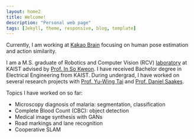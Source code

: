 ```yaml
---
layout: home2
title: Welcome!
description: "Personal web page"
tags: [Jekyll, theme, responsive, blog, template]
---
```

Currently, I am working at [Kakao Brain](https://kakaobrain.com/) focusing on human pose estimation and action similarity.

I am a M.S. graduate of Robotics and Computer Vision (RCV) [laboratory](http://rcv.kaist.ac.kr/) at KAIST advised by [Prof. In So Kweon](https://scholar.google.com/citations?user=XA8EOlEAAAAJ&hl=en). I have received Bachelor degree in Electrical Engineering from KAIST. During undergrad, I have worked on several research projects with [Prof. Yu-Wing Tai](https://scholar.google.com/citations?user=nFhLmFkAAAAJ&hl=en) and [Prof. Daniel Saakes](http://mid.kaist.ac.kr/people/).

Topics I have worked on so far:
 * Microscopy diagnosis of malaria: segmentation, classification
 * Complete Blood Count (CBC): object detection
 * Medical image synthesis with GANs
 * Road markings and lane recognition
 * Cooperative SLAM

